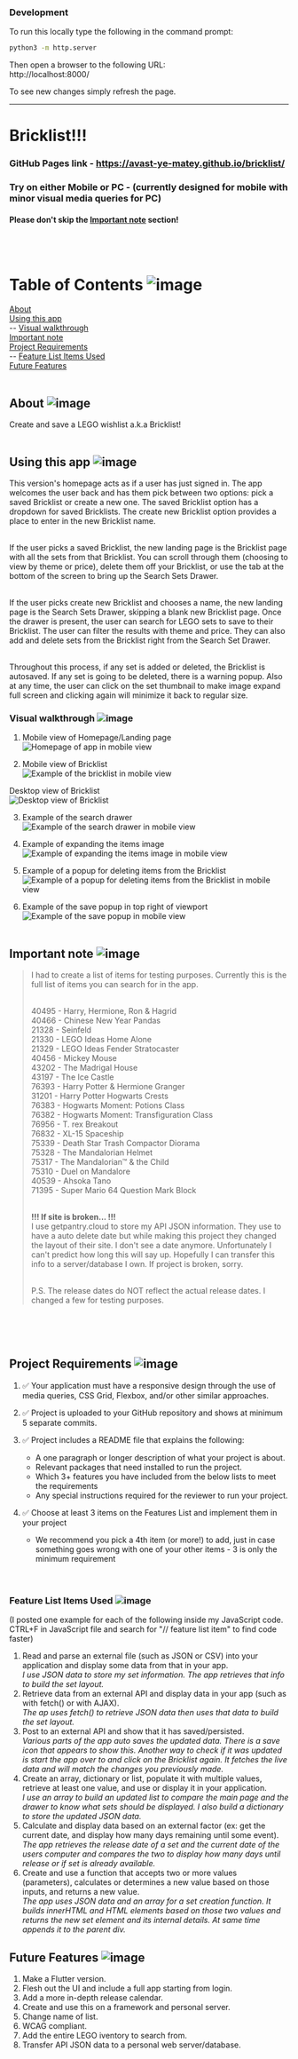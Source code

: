 ### Development
To run this locally type the following in the command prompt:
```bash
python3 -m http.server
```

Then open a browser to the following URL:   
http://localhost:8000/  

To see new changes simply refresh the page.  

---

# Bricklist!!!
### GitHub Pages link - https://avast-ye-matey.github.io/bricklist/ 
### Try on either Mobile or PC - (currently designed for mobile with minor visual media queries for PC)
#### Please don't skip the [Important note](https://github.com/avast-ye-matey/bricklist#importantnote) section!
<br /><br />


# Table of Contents ![image](https://user-images.githubusercontent.com/84582506/140656970-7cee8afc-a9c3-4d76-a09f-29e2388a9f6f.png) 

[About](https://github.com/avast-ye-matey/bricklist#about)<br />
[Using this app](https://github.com/avast-ye-matey/bricklist#whatdoesthisprogramdo)<br />
-- [Visual walkthrough](https://github.com/avast-ye-matey/bricklist#visualwalkthrough)<br />
[Important note](https://github.com/avast-ye-matey/bricklist#importantnote)<br />
[Project Requirements](https://github.com/avast-ye-matey/bricklist#projectrequirements)<br />
-- [Feature List Items Used](https://github.com/avast-ye-matey/bricklist#featurelistitemsused)<br />
[Future Features](https://github.com/avast-ye-matey/bricklist#futurefeatures)<br /><br />


<a name="about"></a>
## About ![image](https://user-images.githubusercontent.com/84582506/140657288-1e6790ed-d9e6-4939-8b22-a60c83d392b5.png)
Create and save a LEGO wishlist a.k.a Bricklist!<br /><br />

<a name="whatdoesthisprogramdo"></a>
## Using this app ![image](https://user-images.githubusercontent.com/84582506/140657268-985e803c-2546-4878-9719-fde4bff3b213.png)
This version's homepage acts as if a user has just signed in. The app welcomes the user back and has them pick between two options: pick a saved Bricklist or create a new one. The saved Bricklist option has a dropdown for saved Bricklists. The create new Bricklist option provides a place to enter in the new Bricklist name.<br /><br />

If the user picks a saved Bricklist, the new landing page is the Bricklist page with all the sets from that Bricklist. You can scroll through them (choosing to view by theme or price), delete them off your Bricklist, or use the tab at the bottom of the screen to bring up the Search Sets Drawer.<br /><br />

If the user picks create new Bricklist and chooses a name, the new landing page is the Search Sets Drawer, skipping a blank new Bricklist page. Once the drawer is present, the user can search for LEGO sets to save to their Bricklist. The user can filter
the results with theme and price. They can also add and delete sets from the Bricklist right from the Search Set Drawer.<br /><br />

Throughout this process, if any set is added or deleted, the Bricklist is autosaved. If any set is going to be deleted, there is a warning popup. 
Also at any time, the user can click on the set thumbnail to make image expand full screen and clicking again will minimize it back to regular size. 

<a name="visualwalkthrough"></a>
### Visual walkthrough ![image](https://user-images.githubusercontent.com/84582506/140657181-3320da35-8716-4757-84a2-f4d2af777480.png)<br />

1) Mobile view of Homepage/Landing page<br />
<img src="readme_jpeg/mobile_homepage.jpg" alt="Homepage of app in mobile view"
	title="Results Zoomed"  />
	
2) Mobile view of Bricklist<br />
<img src="readme_jpeg/mobile_list.jpg" alt="Example of the bricklist in mobile view"
	title="Results Zoomed"  />

Desktop view of Bricklist<br />
<img src="readme_jpeg/desktop_list.jpg" alt="Desktop view of Bricklist"
     	title="Terminal Output" /><br />
	
3) Example of the search drawer<br />
<img src="readme_jpeg/mobile_search.jpg" alt="Example of the search drawer in mobile view"
	title="Results Zoomed"  /><br />
	
4) Example of expanding the items image<br />
<img src="readme_jpeg/mobile_expand.jpg" alt="Example of expanding the items image in mobile view"
	title="Results"  /><br />

5) Example of a popup for deleting items from the Bricklist<br />
<img src="readme_jpeg/mobile_delete_popup.jpg" alt="Example of a popup for deleting items from the Bricklist in mobile view"
     	title="User Input" /><br />

6) Example of the save popup in top right of viewport<br />
<img src="readme_jpeg/mobile_save_popup.jpg" alt="Example of the save popup in mobile view"
	title="Results Zoomed"  /><br /><br />




         




<a name="importantnote"></a>
## Important note ![image](https://user-images.githubusercontent.com/84582506/140657251-f1f32be7-ed50-4d91-808e-6ed5d2ffba74.png)
<blockquote>
I had to create a list of items for testing purposes. Currently this is the full list of items you can search for in the app. <br /><br />
	
40495 - Harry, Hermione, Ron & Hagrid<br />
40466 - Chinese New Year Pandas<br />
21328 - Seinfeld<br />
21330 - LEGO Ideas Home Alone<br />
21329 - LEGO Ideas Fender Stratocaster<br />
40456 - Mickey Mouse<br />
43202 - The Madrigal House<br />
43197 - The Ice Castle<br />
76393 - Harry Potter & Hermione Granger<br />
31201 - Harry Potter Hogwarts Crests<br />
76383 - Hogwarts Moment: Potions Class<br />
76382 - Hogwarts Moment: Transfiguration Class<br />
76956 - T. rex Breakout<br />
76832 - XL-15 Spaceship<br />
75339 - Death Star Trash Compactor Diorama<br />
75328 - The Mandalorian Helmet<br />
75317 - The Mandalorian™ & the Child<br />
75310 - Duel on Mandalore<br />
40539 - Ahsoka Tano<br />
71395 - Super Mario 64 Question Mark Block<br /><br />
	
**!!! If site is broken... !!!**<br />
I use getpantry.cloud to store my API JSON information. They use to have a auto delete date but while making this project they changed the layout of their site. I don't see a date anymore. Unfortunately I can't predict how long this will say up. Hopefully I can transfer this info to a server/database I own. If project is broken, sorry.<br /><br />
	
P.S. The release dates do NOT reflect the actual release dates. I changed a few for testing purposes.
</blockquote><br /><br /><br />







<a name="projectrequirements"></a>
## Project Requirements ![image](https://user-images.githubusercontent.com/84582506/140657109-c2a0a036-ab6d-4185-9935-9345f14001f7.png)
1) ✅ Your application must have a responsive design through the use of media queries, CSS Grid, Flexbox, and/or other similar approaches.<br />
 
2) ✅ Project is uploaded to your GitHub repository and shows at minimum 5 separate commits.<br />      

3) ✅ Project includes a README file that explains the following:
      - A one paragraph or longer description of what your project is about.
      - Relevant packages that need installed to run the project.
      - Which 3+ features you have included from the below lists to meet the requirements
      - Any special instructions required for the reviewer to run your project.<br />

4) ✅ Choose at least 3 items on the Features List and implement them in your project
      - We recommend you pick a 4th item (or more!) to add, just in case something goes wrong with one of your other items - 3 is only the minimum requirement<br /><br /><br />
      
 
<a name="featurelistitemsused"></a>
### Feature List Items Used ![image](https://user-images.githubusercontent.com/84582506/140657351-81caf107-4fac-405a-9999-41c909351143.png) <br />
(I posted one example for each of the following inside my JavaScript code. CTRL+F in JavaScript file and search for "// feature list item" to find code faster)
1) Read and parse an external file (such as JSON or CSV) into your application and display some data from that in your app.<br />*I use JSON data to store my set information. The app retrieves that info to build the set layout.*
2) Retrieve data from an external API and display data in your app (such as with fetch() or with AJAX).<br />*The ap uses fetch() to retrieve JSON data then uses that data to build the set layout.*
3) Post to an external API and show that it has saved/persisted.<br />*Various parts of the app auto saves the updated data. There is a save icon that appears to show this. Another way to check if it was updated is start the app over to and click on the Bricklist again. It fetches the live data and will match the changes you previously made.*
4) Create an array, dictionary or list, populate it with multiple values, retrieve at least one value, and use or display it in your application.<br />*I use an array to build an updated list to compare the main page and the drawer to know what sets should be displayed. I also build a dictionary to store the updated JSON data.*
5) Calculate and display data based on an external factor (ex: get the current date, and display how many days remaining until some event).<br />*The app retrieves the release date of a set and the current date of the users computer and compares the two to display how many days until release or if set is already available.*
6) Create and use a function that accepts two or more values (parameters), calculates or determines a new value based on those inputs, and returns a new value.<br />*The app uses JSON data and an array for a set creation function. It builds innerHTML and HTML elements based on those two values and returns the new set element and its internal details. At same time appends it to the parent div.*




<a name="futurefeatures"></a>
## Future Features ![image](https://user-images.githubusercontent.com/84582506/140657094-e7b2338a-cf4d-4424-ac24-778a39a90cc6.png)
1) Make a Flutter version.
2) Flesh out the UI and include a full app starting from login.
3) Add a more in-depth release calendar. 
4) Create and use this on a framework and personal server. 
5) Change name of list.
6) WCAG compliant.
7) Add the entire LEGO iventory to search from. 
8) Transfer API JSON data to a personal web server/database. 
